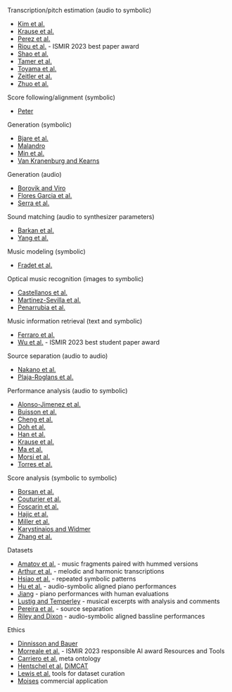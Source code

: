 
Transcription/pitch estimation (audio to symbolic)
- [Kim et al.](https://archives.ismir.net/ismir2023/paper/000062.pdf)
- [Krause et al.](https://archives.ismir.net/ismir2023/paper/000033.pdf)
- [Perez et al.](https://archives.ismir.net/ismir2023/paper/000002.pdf)
- [Riou et al.](https://archives.ismir.net/ismir2023/paper/000063.pdf) - ISMIR 2023 best paper award
- [Shao et al.](https://archives.ismir.net/ismir2023/paper/000078.pdf)
- [Tamer et al.](https://archives.ismir.net/ismir2023/paper/000025.pdf)
- [Toyama et al.](https://archives.ismir.net/ismir2023/paper/000024.pdf)
- [Zeitler et al.](https://archives.ismir.net/ismir2023/paper/000051.pdf)
- [Zhuo et al.](https://archives.ismir.net/ismir2023/paper/000040.pdf)

Score following/alignment (symbolic)
- [Peter](https://archives.ismir.net/ismir2023/paper/000075.pdf)

Generation (symbolic)
- [Bjare et al.](https://archives.ismir.net/ismir2023/paper/000096.pdf)
- [Malandro](https://archives.ismir.net/ismir2023/paper/000037.pdf)
- [Min et al.](https://archives.ismir.net/ismir2023/paper/000026.pdf)
- [Van Kranenburg and Kearns](https://archives.ismir.net/ismir2023/paper/000046.pdf)
  
Generation (audio)
- [Borovik and Viro](https://archives.ismir.net/ismir2023/paper/000069.pdf)
- [Flores Garcia et al.](https://archives.ismir.net/ismir2023/paper/000042.pdf)
- [Serra et al.](https://archives.ismir.net/ismir2023/paper/000035.pdf)

Sound matching (audio to synthesizer parameters)
- [Barkan et al.](https://archives.ismir.net/ismir2023/paper/000076.pdf)
- [Yang et al.](https://archives.ismir.net/ismir2023/paper/000021.pdf)

Music modeling (symbolic)
- [Fradet et al.](https://archives.ismir.net/ismir2023/paper/000009.pdf)

Optical music recognition (images to symbolic)
- [Castellanos et al.](https://archives.ismir.net/ismir2023/paper/000011.pdf)
- [Martinez-Sevilla et al.](https://archives.ismir.net/ismir2023/paper/000037.pdf)
- [Penarrubia et al.](https://archives.ismir.net/ismir2023/paper/000020.pdf)

Music information retrieval (text and symbolic)
- [Ferraro et al.](https://archives.ismir.net/ismir2023/paper/000044.pdf)
- [Wu et al.](https://archives.ismir.net/ismir2023/paper/000017.pdf) - ISMIR 2023 best student paper award

Source separation (audio to audio)
- [Nakano et al.](https://archives.ismir.net/ismir2023/paper/000100.pdf)
- [Plaja-Roglans et al.](https://archives.ismir.net/ismir2023/paper/000065.pdf)

Performance analysis (audio to symbolic)
- [Alonso-Jimenez et al.](https://archives.ismir.net/ismir2023/paper/000098.pdf)
- [Buisson et al.](https://archives.ismir.net/ismir2023/paper/000049.pdf)
- [Cheng et al.](https://archives.ismir.net/ismir2023/paper/000055.pdf)
- [Doh et al.](https://archives.ismir.net/ismir2023/paper/000048.pdf)
- [Han et al.](https://archives.ismir.net/ismir2023/paper/000052.pdf)
- [Krause et al.](https://archives.ismir.net/ismir2023/paper/000099.pdf)
- [Ma et al.](https://archives.ismir.net/ismir2023/paper/000054.pdf)
- [Morsi et al.](https://archives.ismir.net/ismir2023/paper/000041.pdf)
- [Torres et al.](https://archives.ismir.net/ismir2023/paper/000053.pdf)

Score analysis (symbolic to symbolic)
- [Borsan et al.](https://archives.ismir.net/ismir2023/paper/000056.pdf)
- [Couturier et al.](https://archives.ismir.net/ismir2023/paper/000060.pdf)
- [Foscarin et al.](https://archives.ismir.net/ismir2023/paper/000049.pdf)
- [Hajic et al.](https://archives.ismir.net/ismir2023/paper/000067.pdf)
- [Miller et al.](https://archives.ismir.net/ismir2023/paper/000103.pdf)
- [Karystinaios and Widmer](https://archives.ismir.net/ismir2023/paper/000070.pdf)
- [Zhang et al.](https://archives.ismir.net/ismir2023/paper/000101.pdf)

Datasets
- [Amatov et al.](https://archives.ismir.net/ismir2023/paper/000077.pdf) - music fragments paired with hummed versions
- [Arthur et al.](https://archives.ismir.net/ismir2023/paper/000027.pdf) - melodic and harmonic transcriptions
- [Hsiao et al.](https://archives.ismir.net/ismir2023/paper/000032.pdf) - repeated symbolic patterns
- [Hu et al.](https://archives.ismir.net/ismir2023/paper/000034.pdf) - audio-symbolic aligned piano performances
- [Jiang](https://archives.ismir.net/ismir2023/paper/000043.pdf) - piano performances with human evaluations
- [Lustig and Temperley](https://archives.ismir.net/ismir2023/paper/000039.pdf) - musical excerpts with analysis and comments
- [Pereira et al.](https://archives.ismir.net/ismir2023/paper/000073.pdf) - source separation
- [Riley and Dixon](https://archives.ismir.net/ismir2023/paper/000059.pdf) - audio-symbolic aligned bassline performances

Ethics
- [Dinnisson and Bauer](https://archives.ismir.net/ismir2023/paper/000057.pdf)
- [Morreale et al.](https://archives.ismir.net/ismir2023/paper/000003.pdf) - ISMIR 2023 responsible AI award
Resources and Tools
- [Carriero et al.](https://archives.ismir.net/ismir2023/paper/000102.pdf) meta ontology 
- [Hentschel et al.](https://archives.ismir.net/ismir2023/paper/000061.pdf) [DiMCAT](https://github.com/DCMLab/dimcat)
- [Lewis et al.](https://archives.ismir.net/ismir2023/paper/000094.pdf) tools for dataset curation
- [Moises](https://moises.ai/) commercial application
